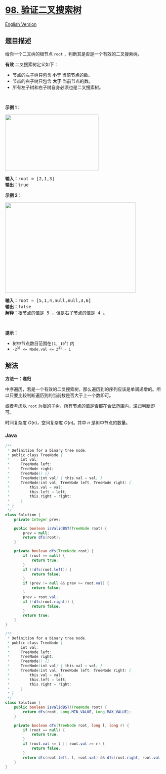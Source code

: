 # [98. 验证二叉搜索树](https://leetcode.cn/problems/validate-binary-search-tree)

[English Version](/solution/0000-0099/0098.Validate%20Binary%20Search%20Tree/README_EN.md)

## 题目描述

<!-- 这里写题目描述 -->

<p>给你一个二叉树的根节点 <code>root</code> ，判断其是否是一个有效的二叉搜索树。</p>

<p><strong>有效</strong> 二叉搜索树定义如下：</p>

<ul>
	<li>节点的左子树只包含<strong> 小于 </strong>当前节点的数。</li>
	<li>节点的右子树只包含 <strong>大于</strong> 当前节点的数。</li>
	<li>所有左子树和右子树自身必须也是二叉搜索树。</li>
</ul>

<p>&nbsp;</p>

<p><strong>示例 1：</strong></p>
<img alt="" src="https://fastly.jsdelivr.net/gh/doocs/leetcode@main/solution/0000-0099/0098.Validate%20Binary%20Search%20Tree/images/tree1.jpg" style="width: 302px; height: 182px;" />
<pre>
<strong>输入：</strong>root = [2,1,3]
<strong>输出：</strong>true
</pre>

<p><strong>示例 2：</strong></p>
<img alt="" src="https://fastly.jsdelivr.net/gh/doocs/leetcode@main/solution/0000-0099/0098.Validate%20Binary%20Search%20Tree/images/tree2.jpg" style="width: 422px; height: 292px;" />
<pre>
<strong>输入：</strong>root = [5,1,4,null,null,3,6]
<strong>输出：</strong>false
<strong>解释：</strong>根节点的值是 5 ，但是右子节点的值是 4 。
</pre>

<p>&nbsp;</p>

<p><strong>提示：</strong></p>

<ul>
	<li>树中节点数目范围在<code>[1, 10<sup>4</sup>]</code> 内</li>
	<li><code>-2<sup>31</sup> &lt;= Node.val &lt;= 2<sup>31</sup> - 1</code></li>
</ul>

## 解法

**方法一：递归**

中序遍历，若是一个有效的二叉搜索树，那么遍历到的序列应该是单调递增的。所以只要比较判断遍历到的当前数是否大于上一个数即可。

或者考虑以 `root` 为根的子树，所有节点的值是否都在合法范围内，递归判断即可。

时间复杂度 $O(n)$，空间复杂度 $O(n)$。其中 $n$ 是树中节点的数量。

### **Java**

```java
/**
 * Definition for a binary tree node.
 * public class TreeNode {
 *     int val;
 *     TreeNode left;
 *     TreeNode right;
 *     TreeNode() {}
 *     TreeNode(int val) { this.val = val; }
 *     TreeNode(int val, TreeNode left, TreeNode right) {
 *         this.val = val;
 *         this.left = left;
 *         this.right = right;
 *     }
 * }
 */
class Solution {
    private Integer prev;

    public boolean isValidBST(TreeNode root) {
        prev = null;
        return dfs(root);
    }

    private boolean dfs(TreeNode root) {
        if (root == null) {
            return true;
        }
        if (!dfs(root.left)) {
            return false;
        }
        if (prev != null && prev >= root.val) {
            return false;
        }
        prev = root.val;
        if (!dfs(root.right)) {
            return false;
        }
        return true;
    }
}
```

```java
/**
 * Definition for a binary tree node.
 * public class TreeNode {
 *     int val;
 *     TreeNode left;
 *     TreeNode right;
 *     TreeNode() {}
 *     TreeNode(int val) { this.val = val; }
 *     TreeNode(int val, TreeNode left, TreeNode right) {
 *         this.val = val;
 *         this.left = left;
 *         this.right = right;
 *     }
 * }
 */
class Solution {
    public boolean isValidBST(TreeNode root) {
        return dfs(root, Long.MIN_VALUE, Long.MAX_VALUE);
    }

    private boolean dfs(TreeNode root, long l, long r) {
        if (root == null) {
            return true;
        }
        if (root.val <= l || root.val >= r) {
            return false;
        }
        return dfs(root.left, l, root.val) && dfs(root.right, root.val, r);
    }
}
```

